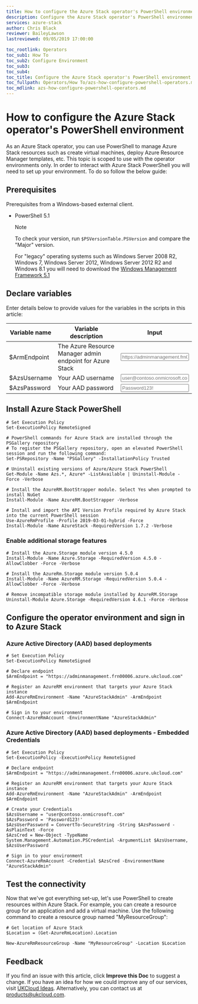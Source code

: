 ```yaml
---
title: How to configure the Azure Stack operator's PowerShell environment | Based on Microsoft Docs | UKCloud Ltd
description: Configure the Azure Stack operator's PowerShell environment
services: azure-stack
author: Chris Black
reviewer: BaileyLawson
lastreviewed: 09/05/2019 17:00:00

toc_rootlink: Operators
toc_sub1: How To
toc_sub2: Configure Environment
toc_sub3:
toc_sub4:
toc_title: Configure the Azure Stack operator's PowerShell environment
toc_fullpath: Operators/How To/azs-how-configure-powershell-operators.md
toc_mdlink: azs-how-configure-powershell-operators.md
---
```


# How to configure the Azure Stack operator's PowerShell environment

As an Azure Stack operator, you can use PowerShell to manage Azure Stack resources such as create virtual machines, deploy Azure Resource Manager templates, etc. This topic is scoped to use with the operator environments only. In order to interact with Azure Stack PowerShell you will need to set up your environment. To do so follow the below guide:

## Prerequisites

Prerequisites from a Windows-based external client.

- PowerShell 5.1

  > [!NOTE]
  > To check your version, run `$PSVersionTable.PSVersion` and compare the "Major" version.
  >
  > For "legacy" operating systems such as Windows Server 2008 R2, Windows 7, Windows Server 2012, Windows Server 2012 R2 and Windows 8.1 you will need to download the [Windows Management Framework 5.1](https://docs.microsoft.com/en-us/powershell/wmf/5.1/install-configure)

## Declare variables

Enter details below to provide values for the variables in the scripts in this article:

| Variable name  | Variable description                                      | Input            |
|----------------|-----------------------------------------------------------|------------------|
| \$ArmEndpoint   | The Azure Resource Manager admin endpoint for Azure Stack | <form oninput="result.value=armendpoint.value;result2.value=armendpoint.value" id="armendpoint" style="display: inline;"><input type="text" id="armendpoint" name="armendpoint" style="display: inline;" placeholder="https://adminmanagement.frn00006.azure.ukcloud.com"/></form> |
| \$AzsUsername  | Your AAD username                                         | <form oninput="result.value=username.value" id="username" style="display: inline;"><input type="text" id="username" name="username" style="display: inline;" placeholder="user@contoso.onmicrosoft.com"/></form> |
| \$AzsPassword  | Your AAD password                                         | <form oninput="result.value=password.value" id="password" style="display: inline;"><input type="text" id="password" name="password" style="display: inline;" placeholder="Password123!"/></form> |

## Install Azure Stack PowerShell

<pre><code class="language-PowerShell"># Set Execution Policy
Set-ExecutionPolicy RemoteSigned
  
# PowerShell commands for Azure Stack are installed through the PSGallery repository
# To register the PSGallery repository, open an elevated PowerShell session and run the following command:
Set-PSRepository -Name "PSGallery" -InstallationPolicy Trusted
  
# Uninstall existing versions of Azure/Azure Stack PowerShell
Get-Module -Name Azs.*, Azure* -ListAvailable | Uninstall-Module -Force -Verbose
  
# Install the AzureRM.BootStrapper module. Select Yes when prompted to install NuGet
Install-Module -Name AzureRM.BootStrapper -Verbose

# Install and import the API Version Profile required by Azure Stack into the current PowerShell session
Use-AzureRmProfile -Profile 2019-03-01-hybrid -Force
Install-Module -Name AzureStack -RequiredVersion 1.7.2 -Verbose
</code></pre>

### Enable additional storage features

<pre><code class="language-PowerShell"># Install the Azure.Storage module version 4.5.0
Install-Module -Name Azure.Storage -RequiredVersion 4.5.0 -AllowClobber -Force -Verbose

# Install the AzureRm.Storage module version 5.0.4
Install-Module -Name AzureRM.Storage -RequiredVersion 5.0.4 -AllowClobber -Force -Verbose

# Remove incompatible storage module installed by AzureRM.Storage
Uninstall-Module Azure.Storage -RequiredVersion 4.6.1 -Force -Verbose
</code></pre>

## Configure the operator environment and sign in to Azure Stack

### Azure Active Directory (AAD) based deployments

<pre><code class="language-PowerShell"># Set Execution Policy
Set-ExecutionPolicy RemoteSigned

# Declare endpoint
$ArmEndpoint = "<output form="armendpoint" name="result" style="display: inline;">https://adminmanagement.frn00006.azure.ukcloud.com</output>"

# Register an AzureRM environment that targets your Azure Stack instance
Add-AzureRmEnvironment -Name "AzureStackAdmin" -ArmEndpoint $ArmEndpoint

# Sign in to your environment
Connect-AzureRmAccount -EnvironmentName "AzureStackAdmin"
</code></pre>

### Azure Active Directory (AAD) based deployments - Embedded Credentials

<pre><code class="language-PowerShell"># Set Execution Policy
Set-ExecutionPolicy -ExecutionPolicy RemoteSigned

# Declare endpoint
$ArmEndpoint = "<output form="armendpoint" name="result2" style="display: inline;">https://adminmanagement.frn00006.azure.ukcloud.com</output>"

# Register an AzureRM environment that targets your Azure Stack instance
Add-AzureRmEnvironment -Name "AzureStackAdmin" -ArmEndpoint $ArmEndpoint

# Create your Credentials
$AzsUsername = "<output form="username" name="result" style="display: inline;">user@contoso.onmicrosoft.com</output>"
$AzsPassword = '<output form="password" name="result" style="display: inline;">Password123!</output>'
$AzsUserPassword = ConvertTo-SecureString -String $AzsPassword -AsPlainText -Force
$AzsCred = New-Object -TypeName System.Management.Automation.PSCredential -ArgumentList $AzsUsername, $AzsUserPassword

# Sign in to your environment
Connect-AzureRmAccount -Credential $AzsCred -EnvironmentName "AzureStackAdmin"
</code></pre>

## Test the connectivity

Now that we've got everything set-up, let's use PowerShell to create resources within Azure Stack. For example, you can create a resource group for an application and add a virtual machine. Use the following command to create a resource group named "MyResourceGroup":

<pre><code class="language-PowerShell"># Get location of Azure Stack
$Location = (Get-AzureRmLocation).Location

New-AzureRmResourceGroup -Name "MyResourceGroup" -Location $Location
</code></pre>

## Feedback

If you find an issue with this article, click **Improve this Doc** to suggest a change. If you have an idea for how we could improve any of our services, visit [UKCloud Ideas](https://ideas.ukcloud.com). Alternatively, you can contact us at <products@ukcloud.com>.
